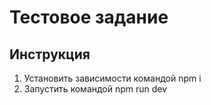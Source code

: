 # Тестовое задание
## Инструкция
1. Установить зависимости командой npm i
2. Запустить командой npm run dev